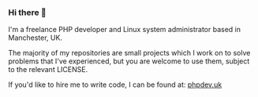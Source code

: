 ### Hi there 👋

I'm a freelance PHP developer and Linux system administrator based in Manchester, UK.

The majority of my repositories are small projects which I work on to solve problems
that I've experienced, but you are welcome to use them, subject to the relevant
LICENSE.

If you'd like to hire me to write code, I can be found at: [phpdev.uk](https://www.phpdev.uk)
